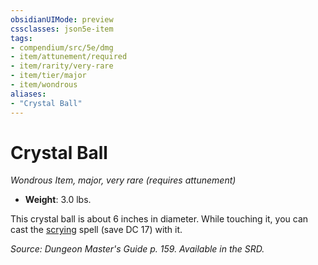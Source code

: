 ```yaml
---
obsidianUIMode: preview
cssclasses: json5e-item
tags:
- compendium/src/5e/dmg
- item/attunement/required
- item/rarity/very-rare
- item/tier/major
- item/wondrous
aliases: 
- "Crystal Ball"
---
```

# Crystal Ball
*Wondrous Item, major, very rare (requires attunement)*  

- **Weight**: 3.0 lbs.

This crystal ball is about 6 inches in diameter. While touching it, you can cast the [scrying](5E2014官方资源/spells/scrying.md) spell (save DC 17) with it.

*Source: Dungeon Master's Guide p. 159. Available in the SRD.*